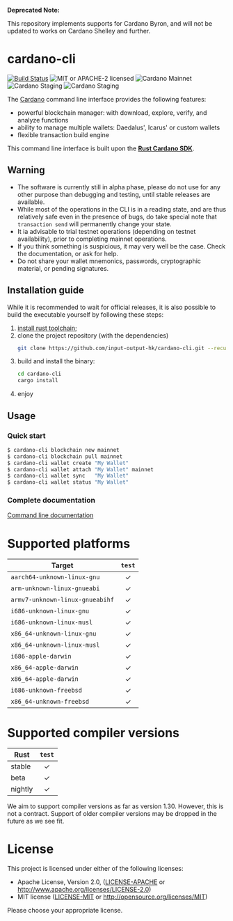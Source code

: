 **Deprecated Note:**

This repository implements supports for Cardano Byron, and will not be updated to works on Cardano Shelley and further.

# cardano-cli


[![Build Status](https://travis-ci.org/input-output-hk/cardano-cli.svg?branch=master)](https://travis-ci.org/input-output-hk/cardano-cli)
![MIT or APACHE-2 licensed](https://img.shields.io/badge/licensed-MIT%20or%20APACHE--2-blue.svg)
![Cardano Mainnet](https://img.shields.io/badge/Cardano%20Ada-mainnet-brightgreen.svg)
![Cardano Staging](https://img.shields.io/badge/Cardano%20Ada-staging-brightgreen.svg)
![Cardano Staging](https://img.shields.io/badge/Cardano%20Ada-testnet-orange.svg)

The [Cardano](https://www.cardano.org) command line interface provides the following features:

* powerful blockchain manager: with download, explore, verify, and analyze functions
* ability to manage multiple wallets: Daedalus', Icarus' or custom wallets
* flexible transaction build engine

This command line interface is built upon the
[**Rust Cardano SDK**](https://github.com/input-output-hk/rust-cardano).

## Warning

* The software is currently still in alpha phase, please do not use for
  any other purpose than debugging and testing, until stable releases are available.
* While most of the operations in the CLI is in a reading state, and are thus
  relatively safe even in the presence of bugs, do take special note that
  `transaction send` will permanently change your state.
* It ia advisable to trial testnet operations (depending on testnet availability),
  prior to completing mainnet operations.
* If you think something is suspicious, it may very well be the case.
  Check the documentation, or ask for help.
* Do not share your wallet mnemonics, passwords, cryptographic material, or pending signatures.

## Installation guide

While it is recommended to wait for official releases, it is also possible
to build the executable yourself by following these steps:

1. [install rust toolchain](https://www.rust-lang.org/en-US/install.html);
2. clone the project repository (with the dependencies)
   ```sh
   git clone https://github.com/input-output-hk/cardano-cli.git --recursive
   ```
3. build and install the binary:
   ```sh
   cd cardano-cli
   cargo install
   ```
4. enjoy

## Usage

### Quick start

```sh
$ cardano-cli blockchain new mainnet
$ cardano-cli blockchain pull mainnet
$ cardano-cli wallet create "My Wallet"
$ cardano-cli wallet attach "My Wallet" mainnet
$ cardano-cli wallet sync   "My Wallet"
$ cardano-cli wallet status "My Wallet"
```

### Complete documentation

[Command line documentation](./USAGE.md)

# Supported platforms

| Target                               | `test` |
|--------------------------------------|:------:|
| `aarch64-unknown-linux-gnu`          |   ✓    |
| `arm-unknown-linux-gnueabi`          |   ✓    |
| `armv7-unknown-linux-gnueabihf`      |   ✓    |
| `i686-unknown-linux-gnu`             |   ✓    |
| `i686-unknown-linux-musl`            |   ✓    |
| `x86_64-unknown-linux-gnu`           |   ✓    |
| `x86_64-unknown-linux-musl`          |   ✓    |
| `i686-apple-darwin`                  |   ✓    |
| `x86_64-apple-darwin`                |   ✓    |
| `x86_64-apple-darwin`                |   ✓    |
| `i686-unknown-freebsd`               |   ✓    |
| `x86_64-unknown-freebsd`             |   ✓    |

# Supported compiler versions

| Rust    | `test` |
|---------|:------:|
| stable  |   ✓    |
| beta    |   ✓    |
| nightly |   ✓    |

We aim to support compiler versions as far as version 1.30. However, this is not a contract.
Support of older compiler versions may be dropped in the future as we see fit.

# License

This project is licensed under either of the following licenses:

 * Apache License, Version 2.0, ([LICENSE-APACHE](LICENSE-APACHE) or
   http://www.apache.org/licenses/LICENSE-2.0)
 * MIT license ([LICENSE-MIT](LICENSE-MIT) or
   http://opensource.org/licenses/MIT)

Please choose your appropriate license.
